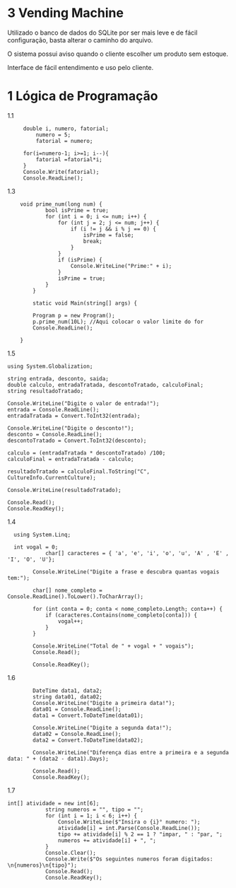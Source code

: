 # 3 Vending Machine

Utilizado o banco de dados do SQLite por ser mais leve e de fácil configuração, basta alterar o caminho do arquivo.

O sistema possui aviso quando o cliente escolher um produto sem estoque.

Interface de fácil entendimento e uso pelo cliente.

# 1 Lógica de Programação

1.1

		 double i, numero, fatorial;
			 numero = 5;
			 fatorial = numero;
		 
		 for(i=numero-1; i>=1; i--){
		     fatorial =fatorial*i;
		 }
		 Console.Write(fatorial);
		 Console.ReadLine();
1.3

        void prime_num(long num) {
                bool isPrime = true;
                for (int i = 0; i <= num; i++) {
                    for (int j = 2; j <= num; j++) {
                        if (i != j && i % j == 0) {
                            isPrime = false;
                            break;
                        }
                    }
                    if (isPrime) {
                        Console.WriteLine("Prime:" + i);
                    }
                    isPrime = true;
                }
            }
            
            static void Main(string[] args) {
    
            Program p = new Program();
            p.prime_num(10L); //Aqui colocar o valor limite do for
            Console.ReadLine();
    
        }
1.5

```
using System.Globalization; 
  
string entrada, desconto, saida;
double calculo, entradaTratada, descontoTratado, calculoFinal;
string resultadoTratado;
    
Console.WriteLine("Digite o valor de entrada!");
entrada = Console.ReadLine();
entradaTratada = Convert.ToInt32(entrada);

Console.WriteLine("Digite o desconto!");
desconto = Console.ReadLine();
descontoTratado = Convert.ToInt32(desconto);

calculo = (entradaTratada * descontoTratado) /100;
calculoFinal = entradaTratada - calculo;

resultadoTratado = calculoFinal.ToString("C", CultureInfo.CurrentCulture);

Console.WriteLine(resultadoTratado);

Console.Read();
Console.ReadKey();
```

1.4

      using System.Linq;
      
      int vogal = 0;
                char[] caracteres = { 'a', 'e', 'i', 'o', 'u', 'A' , 'E' , 'I', 'O', 'U'};
            
            Console.WriteLine("Digite a frase e descubra quantas vogais tem:");
    
            char[] nome_completo = Console.ReadLine().ToLower().ToCharArray();
    
            for (int conta = 0; conta < nome_completo.Length; conta++) {
                if (caracteres.Contains(nome_completo[conta])) {
                    vogal++;
                }
            }
    
            Console.WriteLine("Total de " + vogal + " vogais");
            Console.Read();
    
            Console.ReadKey();


1.6


            DateTime data1, data2;
            string data01, data02;
            Console.WriteLine("Digite a primeira data!");
            data01 = Console.ReadLine();
            data1 = Convert.ToDateTime(data01);
    
            Console.WriteLine("Digite a segunda data!");
            data02 = Console.ReadLine();
            data2 = Convert.ToDateTime(data02);
    
            Console.WriteLine("Diferença dias entre a primeira e a segunda data: " + (data2 - data1).Days);
    
            Console.Read();
            Console.ReadKey();
1.7

```
int[] atividade = new int[6];
            string numeros = "", tipo = "";
            for (int i = 1; i < 6; i++) {
                Console.WriteLine($"Insira o {i}° numero: ");
                atividade[i] = int.Parse(Console.ReadLine());
                tipo += atividade[i] % 2 == 1 ? "impar, " : "par, ";
                numeros += atividade[i] + ", ";
            }
            Console.Clear();
            Console.Write($"Os seguintes numeros foram digitados: \n{numeros}\n{tipo}");
            Console.Read();
            Console.ReadKey();
```



